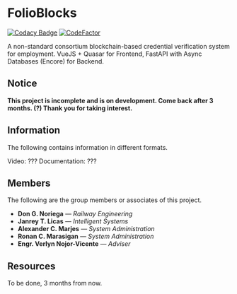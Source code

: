 # FolioBlocks

[![Codacy Badge](https://app.codacy.com/project/badge/Grade/2a71cf953cf14f97beae8fa4d614b1c0)](https://www.codacy.com/gh/CodexLink/folioblocks/dashboard?utm_source=github.com&amp;utm_medium=referral&amp;utm_content=CodexLink/folioblocks&amp;utm_campign=Badge_Grade)
[![CodeFactor](https://www.codefactor.io/repository/github/codexlink/folioblocks/badge)](https://www.codefactor.io/repository/github/codexlink/folioblocks)

A non-standard consortium blockchain-based credential verification system for employment. VueJS + Quasar for Frontend, FastAPI with Async Databases (Encore) for Backend.

## Notice

**This project is incomplete and is on development. Come back after 3 months. (?) Thank you for taking interest.**

## Information

The following contains information in different formats.

Video: ???
Documentation: ???

## Members

The following are the group members or associates of this project.

* **Don G. Noriega** — *Railway Engineering*
* **Janrey T. Licas** — *Intelligent Systems*
* **Alexander C. Marjes** — *System Administration*
* **Ronan C. Marasigan** — *System Administration*
* **Engr. Verlyn Nojor-Vicente** — *Adviser*

## Resources

To be done, 3 months from now.
